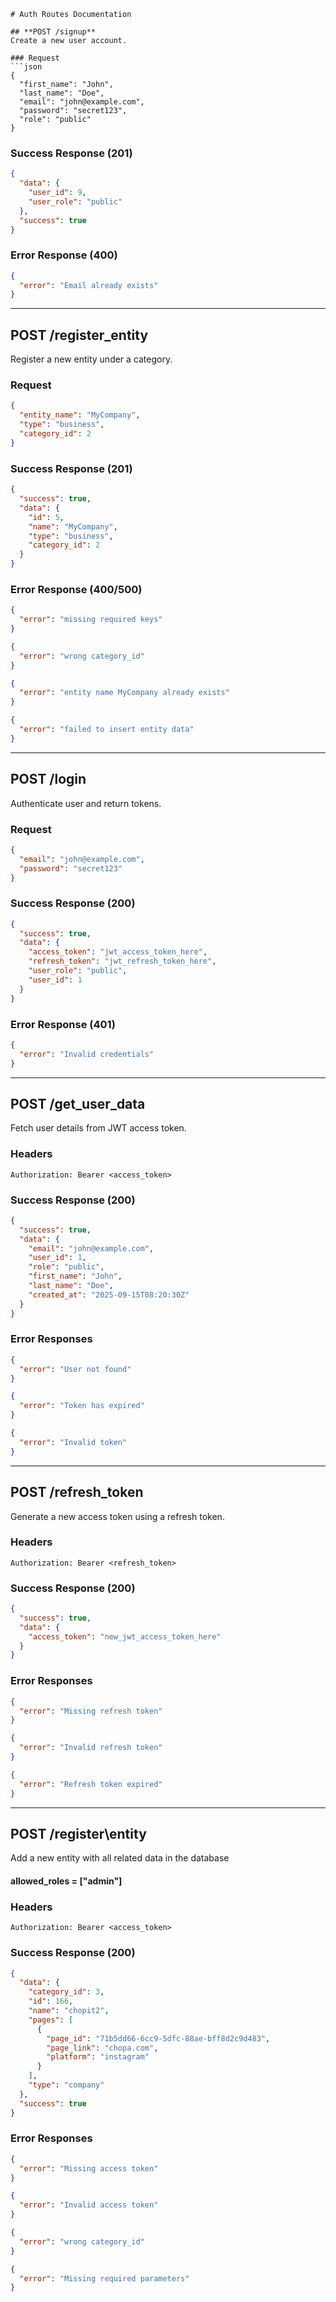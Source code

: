 
````
# Auth Routes Documentation

## **POST /signup**
Create a new user account.

### Request
```json
{
  "first_name": "John",
  "last_name": "Doe",
  "email": "john@example.com",
  "password": "secret123",
  "role": "public"
}
````

### Success Response (201)

```json
{
  "data": {
    "user_id": 9,
    "user_role": "public"
  },
  "success": true
}

```

### Error Response (400)

```json
{
  "error": "Email already exists"
}
```

---

## **POST /register\_entity**

Register a new entity under a category.

### Request

```json
{
  "entity_name": "MyCompany",
  "type": "business",
  "category_id": 2
}
```

### Success Response (201)

```json
{
  "success": true,
  "data": {
    "id": 5,
    "name": "MyCompany",
    "type": "business",
    "category_id": 2
  }
}
```

### Error Response (400/500)

```json
{
  "error": "missing required keys"
}
```

```json
{
  "error": "wrong category_id"
}
```

```json
{
  "error": "entity name MyCompany already exists"
}
```

```json
{
  "error": "failed to insert entity data"
}
```

---

## **POST /login**

Authenticate user and return tokens.

### Request

```json
{
  "email": "john@example.com",
  "password": "secret123"
}
```

### Success Response (200)

```json
{
  "success": true,
  "data": {
    "access_token": "jwt_access_token_here",
    "refresh_token": "jwt_refresh_token_here",
    "user_role": "public",
    "user_id": 1
  }
}
```

### Error Response (401)

```json
{
  "error": "Invalid credentials"
}
```

---

## **POST /get\_user\_data**

Fetch user details from JWT access token.

### Headers

```
Authorization: Bearer <access_token>
```

### Success Response (200)

```json
{
  "success": true,
  "data": {
    "email": "john@example.com",
    "user_id": 1,
    "role": "public",
    "first_name": "John",
    "last_name": "Doe",
    "created_at": "2025-09-15T08:20:30Z"
  }
}
```

### Error Responses

```json
{
  "error": "User not found"
}
```

```json
{
  "error": "Token has expired"
}
```

```json
{
  "error": "Invalid token"
}
```

---

## **POST /refresh\_token**

Generate a new access token using a refresh token.

### Headers

```
Authorization: Bearer <refresh_token>
```

### Success Response (200)

```json
{
  "success": true,
  "data": {
    "access_token": "new_jwt_access_token_here"
  }
}
```

### Error Responses

```json
{
  "error": "Missing refresh token"
}
```

```json
{
  "error": "Invalid refresh token"
}
```

```json
{
  "error": "Refresh token expired"
}
```


---


## **POST /register\entity**

Add a new entity with all related data in the database

####   allowed_roles = ["admin"]

### Headers

```
Authorization: Bearer <access_token>
```

### Success Response (200)

```json
{
  "data": {
    "category_id": 3,
    "id": 166,
    "name": "chopit2",
    "pages": [
      {
        "page_id": "71b5dd66-6cc9-5dfc-88ae-bff8d2c9d483",
        "page_link": "chopa.com",
        "platform": "instagram"
      }
    ],
    "type": "company"
  },
  "success": true
}
```

### Error Responses

```json
{
  "error": "Missing access token"
}
```

```json
{
  "error": "Invalid access token"
}
```

```json
{
  "error": "wrong category_id"
}
```

```json
{
  "error": "Missing required parameters"
}
```

